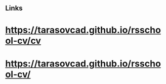 ## Links

# https://tarasovcad.github.io/rsschool-cv/cv

# https://tarasovcad.github.io/rsschool-cv/
